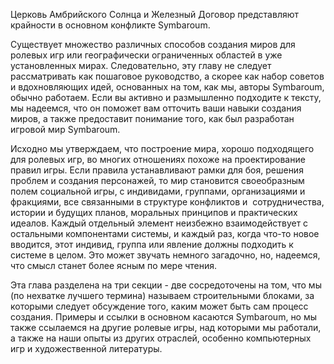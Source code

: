 Церковь Амбрийского Солнца и Железный Договор представляют крайности в основном конфликте Symbaroum.

Существует множество различных способов создания миров для ролевых игр или географически ограниченных областей в уже установленных мирах. Следовательно, эту главу не следует рассматривать как пошаговое руководство, а скорее как набор советов и вдохновляющих идей, основанных на том, как мы, авторы Symbaroum, обычно работаем. Если вы активно и размышленно подходите к тексту, мы надеемся, что он поможет вам отточить ваши навыки создания миров, а также предоставит понимание того, как был разработан игровой мир Symbaroum.

Исходно мы утверждаем, что построение мира, хорошо подходящего для ролевых игр, во многих отношениях похоже на проектирование правил игры. Если правила устанавливают рамки для боя, решения проблем и создания персонажей, то мир становится своеобразным полем социальной игры, с индивидами, группами, организациями и фракциями, все связанными в структуре конфликтов и  сотрудничества, истории и будущих планов, моральных принципов и практических идеалов. Каждый отдельный элемент неизбежно взаимодействует с остальными компонентами системы, и каждый раз, когда что-то новое вводится, этот индивид, группа или явление должны подходить к системе в целом. Это может звучать немного загадочно, но, надеемся, что смысл станет более ясным по мере чтения. 

Эта глава разделена на три секции - две сосредоточены на том, что мы (по нехватке лучшего термина) называем строительными блоками, за которыми следует обсуждение того, каким может быть сам процесс создания. Примеры и ссылки в основном касаются Symbaroum, но мы также ссылаемся на другие ролевые игры, над которыми мы работали, а также на наши опыты из других отраслей, особенно компьютерных игр и художественной литературы.